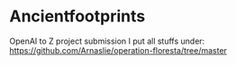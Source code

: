 # Ancientfootprints
OpenAI to Z project submission
I put all stuffs under: https://github.com/Arnaslie/operation-floresta/tree/master

